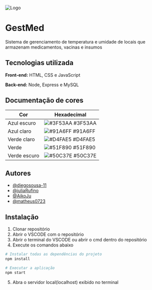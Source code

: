 
![Logo](https://avatars.githubusercontent.com/u/127225728?s=200&v=4)

# **GestMed**

Sistema de gerenciamento de temperatura e umidade de locais que armazenam medicamentos, vacinas e insumos


## **Tecnologias utilizada**

**Front-end:** HTML, CSS e JavaScript 

**Back-end:** Node, Express e MySQL

## **Documentação de cores**

| Cor               | Hexadecimal                                                |
| ----------------- | ---------------------------------------------------------------- |
| Azul escuro      | ![#3F53AA](https://via.placeholder.com/10/3F53AA?text=+) #3F53AA |
| Azul claro      | ![#91A6FF](https://via.placeholder.com/10/91A6FF?text=+) #91A6FF |
| Verde claro       | ![#D4FAE5](https://via.placeholder.com/10/D4FAE5?text=+) #D4FAE5 |
| Verde       | ![#51F890](https://via.placeholder.com/10/51F890?text=+) #51F890 |
| Verde escuro       | ![#50C37E](https://via.placeholder.com/10/50C37E?text=+) #50C37E |


## **Autores**

- [@diegosousa-11](https://github.com/DiegoSousa-11)
- [@juliaRufino](https://github.com/juliaRufino)
- [@AikoJu](https://github.com/AikoJu)
- [@matheus0723](https://github.com/matheus0723)

## **Instalação**
1. Clonar repositório
2. Abrir o VSCODE com o repositório
3. Abrir o terminal do VSCODE ou abrir o cmd dentro do repositório
4. Execute os comandos abaixo
```sh
# Instalar todas as dependências do projeto
npm install
```
```sh
# Executar a aplicação
npm start
```
5. Abra o servidor local(localhost) exibido no terminal